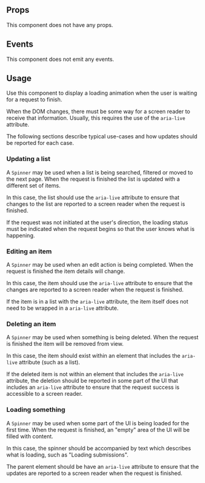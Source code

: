 ## Props

This component does not have any props.

## Events

This component does not emit any events.

## Usage

Use this component to display a loading animation when the user is waiting for a request to finish.

When the DOM changes, there must be some way for a screen reader to receive that information. Usually, this requires the use of the `aria-live` attribute.

The following sections describe typical use-cases and how updates should be reported for each case.

### Updating a list

A `Spinner` may be used when a list is being searched, filtered or moved to the next page. When the request is finished the list is updated with a different set of items.

In this case, the list should use the `aria-live` attribute to ensure that changes to the list are reported to a screen reader when the request is finished.

If the request was not initiated at the user's direction, the loading status must be indicated when the request begins so that the user knows what is happening.

### Editing an item

A `Spinner` may be used when an edit action is being completed. When the request is finished the item details will change.

In this case, the item should use the `aria-live` attribute to ensure that the changes are reported to a screen reader when the request is finished.

If the item is in a list with the `aria-live` attribute, the item itself does not need to be wrapped in a `aria-live` attribute.

### Deleting an item

A `Spinner` may be used when something is being deleted. When the request is finished the item will be removed from view.

In this case, the item should exist within an element that includes the `aria-live` attribute (such as a list).

If the deleted item is not within an element that includes the `aria-live` attribute, the deletion should be reported in some part of the UI that includes an `aria-live` attribute to ensure that the request success is accessible to a screen reader.

### Loading something

A `Spinner` may be used when some part of the UI is being loaded for the first time. When the request is finished, an "empty" area of the UI will be filled with content.

In this case, the spinner should be accompanied by text which describes what is loading, such as "Loading submissions".

The parent element should be have an `aria-live` attribute to ensure that the updates are reported to a screen reader when the request is finished.